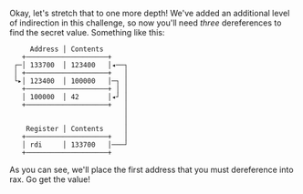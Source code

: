 Okay, let's stretch that to one more depth!
We've added an additional level of indirection in this challenge, so now you'll need *three* dereferences to find the secret value.
Something like this:

```text
     Address │ Contents
   +────────────────────+
 ┌─│ 133700  │ 123400   │◂──┐
 │ +────────────────────+   │
 └▸│ 123400  │ 100000   │─┐ │
   +────────────────────+ │ │
   │ 100000  │ 42       │◂┘ │
   +────────────────────+   │
                            │
                            │
    Register │ Contents     │
   +────────────────────+   │
   │ rdi     │ 133700   │───┘
   +────────────────────+
```

As you can see, we'll place the first address that you must dereference into rax.
Go get the value!
